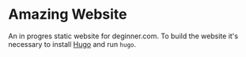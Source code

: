 Amazing Website
=======

An in progres static website for deginner.com. To build the website it's necessary to install [Hugo](http://gohugo.io/) and run `hugo`.
